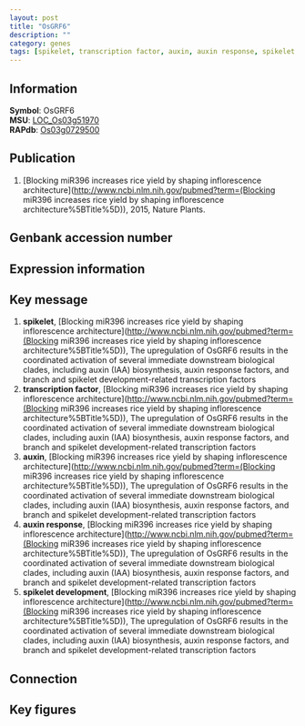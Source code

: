 ```yaml
---
layout: post
title: "OsGRF6"
description: ""
category: genes
tags: [spikelet, transcription factor, auxin, auxin response, spikelet development, Gene]
---
```


## Information
__Symbol__: OsGRF6  
__MSU__: [LOC_Os03g51970](http://rice.plantbiology.msu.edu/cgi-bin/ORF_infopage.cgi?orf=LOC_Os03g51970)  
__RAPdb__: [Os03g0729500](http://rapdb.dna.affrc.go.jp/viewer/gbrowse_details/irgsp1?name=Os03g0729500)  

## Publication
1. [Blocking miR396 increases rice yield by shaping inflorescence architecture](http://www.ncbi.nlm.nih.gov/pubmed?term=(Blocking miR396 increases rice yield by shaping inflorescence architecture%5BTitle%5D)), 2015, Nature Plants.

## Genbank accession number

## Expression information

## Key message
1. __spikelet__, [Blocking miR396 increases rice yield by shaping inflorescence architecture](http://www.ncbi.nlm.nih.gov/pubmed?term=(Blocking miR396 increases rice yield by shaping inflorescence architecture%5BTitle%5D)),  The upregulation of OsGRF6 results in the coordinated activation of several immediate downstream biological clades, including auxin (IAA) biosynthesis, auxin response factors, and branch and spikelet development-related transcription factors
2. __transcription factor__, [Blocking miR396 increases rice yield by shaping inflorescence architecture](http://www.ncbi.nlm.nih.gov/pubmed?term=(Blocking miR396 increases rice yield by shaping inflorescence architecture%5BTitle%5D)),  The upregulation of OsGRF6 results in the coordinated activation of several immediate downstream biological clades, including auxin (IAA) biosynthesis, auxin response factors, and branch and spikelet development-related transcription factors
3. __auxin__, [Blocking miR396 increases rice yield by shaping inflorescence architecture](http://www.ncbi.nlm.nih.gov/pubmed?term=(Blocking miR396 increases rice yield by shaping inflorescence architecture%5BTitle%5D)),  The upregulation of OsGRF6 results in the coordinated activation of several immediate downstream biological clades, including auxin (IAA) biosynthesis, auxin response factors, and branch and spikelet development-related transcription factors
4. __auxin response__, [Blocking miR396 increases rice yield by shaping inflorescence architecture](http://www.ncbi.nlm.nih.gov/pubmed?term=(Blocking miR396 increases rice yield by shaping inflorescence architecture%5BTitle%5D)),  The upregulation of OsGRF6 results in the coordinated activation of several immediate downstream biological clades, including auxin (IAA) biosynthesis, auxin response factors, and branch and spikelet development-related transcription factors
5. __spikelet development__, [Blocking miR396 increases rice yield by shaping inflorescence architecture](http://www.ncbi.nlm.nih.gov/pubmed?term=(Blocking miR396 increases rice yield by shaping inflorescence architecture%5BTitle%5D)),  The upregulation of OsGRF6 results in the coordinated activation of several immediate downstream biological clades, including auxin (IAA) biosynthesis, auxin response factors, and branch and spikelet development-related transcription factors

## Connection

## Key figures


